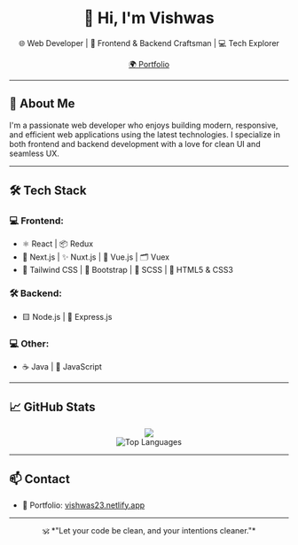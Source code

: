 <h1 align="center">👋 Hi, I'm Vishwas</h1>

<p align="center">
  🌐 Web Developer | 📱 Frontend & Backend Craftsman | 💻 Tech Explorer  
</p>

<p align="center">
  <a href="https://vishwas23.netlify.app" target="_blank">🌍 Portfolio</a>
</p>

---

## 🚀 About Me

I'm a passionate web developer who enjoys building modern, responsive, and efficient web applications using the latest technologies. I specialize in both frontend and backend development with a love for clean UI and seamless UX.

---

## 🛠️ Tech Stack

### 💻 Frontend:
- ⚛️ React | 📦 Redux
- 🧠 Next.js | ✨ Nuxt.js | 🧬 Vue.js | 🗂️ Vuex
- 🎨 Tailwind CSS | 🎀 Bootstrap | 💅 SCSS | 🧾 HTML5 & CSS3

### 🛠️ Backend:
- 🟨 Node.js | 🚂 Express.js

### 💻 Other:
- ☕ Java | 📜 JavaScript

---

## 📈 GitHub Stats

<p align="center">
<img src="https://github-readme-stats.vercel.app/api?username=vishwas23a&show_icons=true&theme=radical&count_private=true&include_all_commits=true&custom_title=GitHub Stats" />
  <br />
  <img src="https://github-readme-stats.vercel.app/api/top-langs/?username=vishwas23a&layout=compact&theme=radical" alt="Top Languages" />
</p>

---

## 📫 Contact

- 💼 Portfolio: [vishwas23.netlify.app](https://vishwas23.netlify.app)

---

<p align="center">
  🕉️ *"Let your code be clean, and your intentions cleaner."*  
</p>
